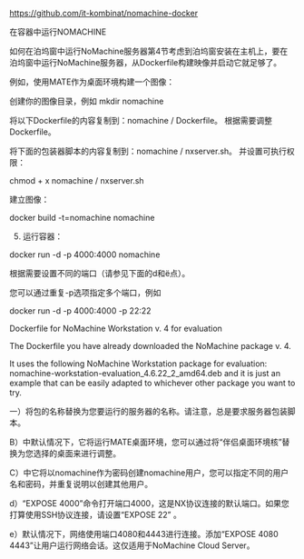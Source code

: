 https://github.com/it-kombinat/nomachine-docker

在容器中运行NOMACHINE

如何在泊坞窗中运行NoMachine服务器第4节考虑到泊坞窗安装在主机上，要在泊坞窗中运行NoMachine服务器，从Dockerfile构建映像并启动它就足够了。

例如，使用MATE作为桌面环境构建一个图像：

创建你的图像目录，例如
mkdir nomachine

将以下Dockerfile的内容复制到：nomachine / Dockerfile。
根据需要调整Dockerfile。

将下面的包装器脚本的内容复制到：nomachine / nxserver.sh。
并设置可执行权限：

chmod + x nomachine / nxserver.sh

建立图像：

docker build -t=nomachine nomachine

5) 运行容器：

docker run -d -p 4000:4000  nomachine

根据需要设置不同的端口（请参见下面的d和ë点）。

您可以通过重复-p选项指定多个端口，例如

docker run -d -p 4000:4000 -p 22:22

Dockerfile for NoMachine Workstation v. 4 for evaluation

The Dockerfile you have already downloaded the NoMachine package v. 4.

It uses the following NoMachine Workstation package for evaluation: nomachine-workstation-evaluation_4.6.22_2_amd64.deb and it is just an example that can be easily adapted to whichever other package you want to try.

一）将包的名称替换为您要运行的服务器的名称。请注意，总是要求服务器包装脚本。

B）中默认情况下，它将运行MATE桌面环境，您可以通过将“伴侣桌面环境核”替换为您选择的桌面来进行调整。

C）中它将以nomachine作为密码创建nomachine用户，您可以指定不同的用户名和密码，并重复说明以创建其他用户。

d）“EXPOSE 4000”命令打开端口4000，这是NX协议连接的默认端口。如果您打算使用SSH协议连接，请设置“EXPOSE 22” 。

e）默认情况下，网络使用端口4080和4443进行连接。添加“EXPOSE 4080 4443”让用户运行网络会话。这仅适用于NoMachine Cloud Server。
